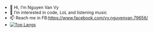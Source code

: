 - 👋 Hi, I’m Nguyen Van Vy
- 👀 I’m interested in code, LoL and listening music
- 📫 Reach me in FB:https://www.facebook.com/vy.nguyenvan.79656/
- [![Top Langs](https://github-readme-stats.vercel.app/api/top-langs/?username=nguyenvanvy1999&layout=compact&theme=radical)](https://github.com/nguyenvanvy1999/github-readme-stats)

<!---
nguyenvanvy1999/nguyenvanvy1999 is a ✨ special ✨ repository because its `README.md` (this file) appears on your GitHub profile.
You can click the Preview link to take a look at your changes.
--->
